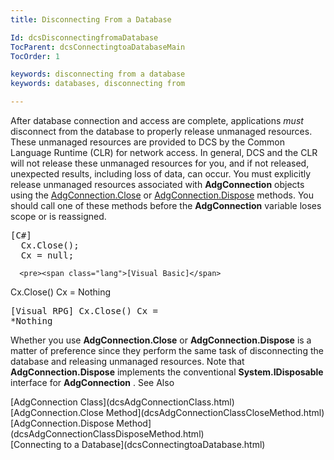 ```yaml
---
title: Disconnecting From a Database

Id: dcsDisconnectingfromaDatabase
TocParent: dcsConnectingtoaDatabaseMain
TocOrder: 1

keywords: disconnecting from a database
keywords: databases, disconnecting from

---
```


After database connection and access are complete, applications *must* disconnect from the database to properly release unmanaged resources. These unmanaged resources are provided to DCS by the <span>Common Language Runtime (CLR)</span> for network access. In general, DCS and the CLR will not release these unmanaged resources for you, and if not released, unexpected results, including loss of data, can occur. You must explicitly release unmanaged resources associated with **AdgConnection** objects using the [ AdgConnection.Close](dcsAdgConnectionClassCloseMethod.html) or [AdgConnection.Dispose](dcsAdgConnectionClassDisposeMethod.html) methods. You should call one of these methods before the **AdgConnection** variable loses scope or is reassigned.
<pre><span class="lang">[C#]</span>
  Cx.Close();
  Cx = null;</pre>
      <pre><span class="lang">[Visual Basic]</span>
  Cx.Close()
  Cx = Nothing</pre>
      <pre class="prettyprint">        <span class="lang">[Visual RPG]</span>
  Cx.Close()
  Cx = *Nothing</pre>

Whether you use <span> **AdgConnection.Close** </span> or <span> **AdgConnection.Dispose** </span> is a matter of preference since they perform the same task of disconnecting the database and releasing unmanaged resources. Note that <span> **AdgConnection.Dispose** </span> implements the conventional <span> **System.IDisposable** </span> interface for **AdgConnection** . 
See Also
<dl />
      <span>
        [AdgConnection Class](dcsAdgConnectionClass.html)
      </span>
      <br />
      [AdgConnection.Close Method](dcsAdgConnectionClassCloseMethod.html)
      <br />
      [AdgConnection.Dispose Method](dcsAdgConnectionClassDisposeMethod.html)
      <br />
      [Connecting to a Database](dcsConnectingtoaDatabase.html)
      <br />

